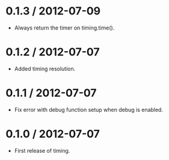 
0.1.3 / 2012-07-09
==================

  * Always return the timer on timing.time().

0.1.2 / 2012-07-07
==================

  * Added timing resolution.

0.1.1 / 2012-07-07
==================

  * Fix error with debug function setup when debug is enabled.

0.1.0 / 2012-07-07
==================

  * First release of timing.
